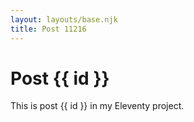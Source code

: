 ```yaml
---
layout: layouts/base.njk
title: Post 11216
---
```


# Post {{ id }}

This is post {{ id }} in my Eleventy project.
